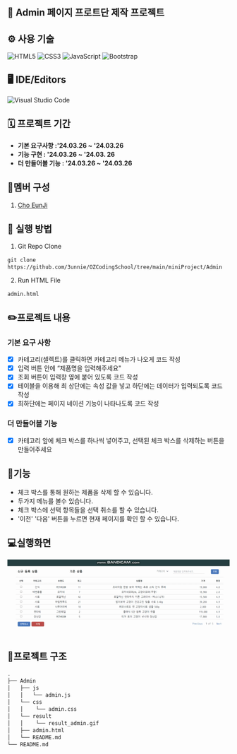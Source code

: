 ## 📝 Admin 페이지 프로트단 제작 프로젝트

## ⚙️ 사용 기술
![HTML5](https://img.shields.io/badge/html5-%23E34F26.svg?style=for-the-badge&logo=html5&logoColor=white)
![CSS3](https://img.shields.io/badge/css3-%231572B6.svg?style=for-the-badge&logo=css3&logoColor=white)
![JavaScript](https://img.shields.io/badge/javascript-%23323330.svg?style=for-the-badge&logo=javascript&logoColor=%23F7DF1E)
![Bootstrap](https://img.shields.io/badge/bootstrap-%238511FA.svg?style=for-the-badge&logo=bootstrap&logoColor=white)

## 🖥 IDE/Editors
![Visual Studio Code](https://img.shields.io/badge/Visual%20Studio%20Code-0078d7.svg?style=for-the-badge&logo=visual-studio-code&logoColor=white)

## 🗓 프로젝트 기간
-  **기본 요구사항 :'24.03.26 ~ '24.03.26**
-  **기능 구현 : '24.03.26 ~ '24.03. 26**
-  **더 만들어볼 기능 : '24.03.26 ~ '24.03.26**

## 👤멤버 구성
1. [Cho EunJi](https://github.com/3unnie)

## 📁 실행 방법
1. Git Repo Clone
```
git clone https://github.com/3unnie/OZCodingSchool/tree/main/miniProject/Admin
```
2. Run HTML File
```
admin.html
```

## ✏️프로젝트 내용
### 기본 요구 사항
- [X] 카테고리(셀렉트)를 클릭하면 카테고리 메뉴가 나오게 코드 작성  
- [X] 입력 버튼 안에 “제품명을 입력해주세요"  
- [X] 조회 버튼이 입력창 옆에 붙어 있도록 코드 작성  
- [x] 테이블을 이용해 최 상단에는 속성 값을 넣고 하단에는 데이터가 입력되도록 코드 작성  
- [X] 최하단에는 페이지 네이션 기능이 나타나도록 코드 작성  

### 더 만들어볼 기능 
- [X] 카테고리 앞에 체크 박스를 하나씩 넣어주고, 선택된 체크 박스를 삭제하는 버튼을 만들어주세요

## 🤖기능
- 체크 박스를 통해 원하는 제품을 삭제 할 수 있습니다.
- 두가지 메뉴를 볼수 있습니다.
- 체크 박스에 선택 항목들을 선택 취소를 할 수 있습니다.
- '이전' '다음' 버튼을 누르면 현재 페이지를 확인 할 수 있습니다.

## 💻실행화면
<img src="https://github.com/3unnie/OZCodingSchool/blob/main/miniProject/Admin/result/admin_result.gif" aglin="center">

## 🌲프로젝트 구조
```
.
├── Admin
│   ├── js
│   │   └── admin.js
│   └── css
│   │    └── admin.css
│   └── result
│   │    └── result_admin.gif
│   ├── admin.html
│   └── README.md
└── README.md
```


